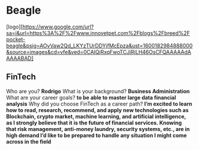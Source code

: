 # Beagle

[logo][https://www.google.com/url?sa=i&url=https%3A%2F%2Fwww.innovetpet.com%2Fblogs%2Fbreed%2Fpocket-beagle&psig=AOvVaw2Qd_LKYzTUrDDYjfMcEpza&ust=1600182984888000&source=images&cd=vfe&ved=0CAIQjRxqFwoTCJiRjLH46OsCFQAAAAAdAAAAABAD]


## FinTech


Who are you? **Rodrigo** 
What is your background? **Business Administration** 
What are your career goals? **to be able to master large data financial analysis** 
Why did you choose FinTech as a career path? **I’m excited to learn how to read, research, recommend, and apply new technologies such as Blockchain, crypto market, machine learning, and artificial intelligence, as I strongly believe that it is the future of financial services. Knowing that risk management, anti-money laundry, security systems, etc., are in high demand I’d like to be prepared to handle any situation I might come across in the field**
